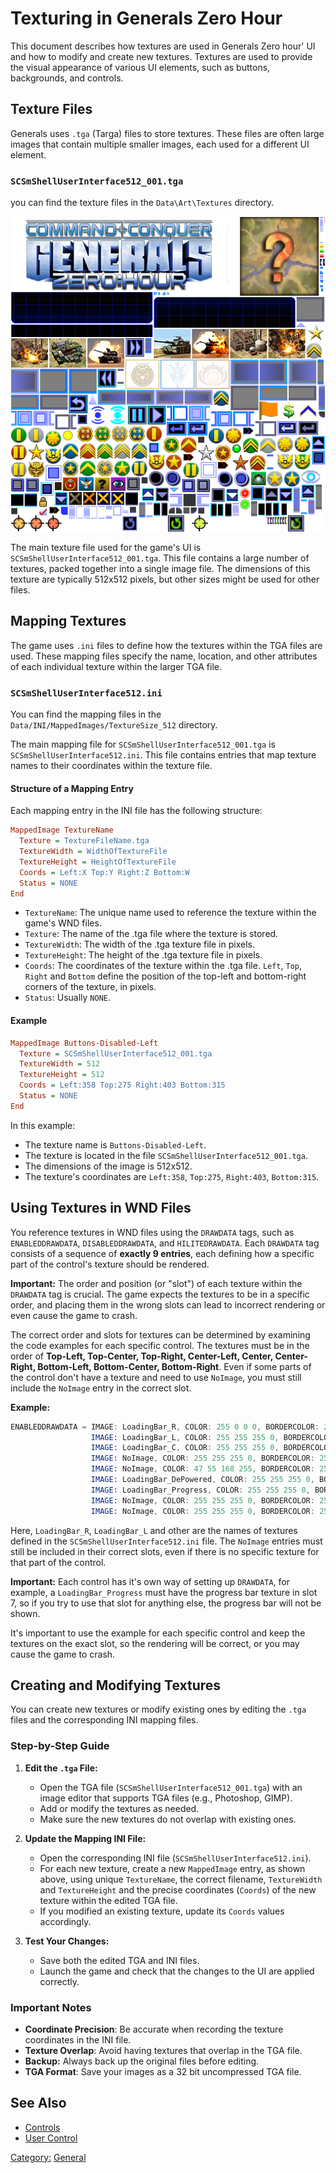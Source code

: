 # Texturing in Generals Zero Hour

This document describes how textures are used in Generals Zero hour' UI and how to modify and create new textures.
Textures are used to provide the visual appearance of various UI elements, such as buttons, backgrounds, and controls.

## Texture Files

Generals uses `.tga` (Targa) files to store textures. These files are often large images that contain multiple smaller
images, each used for a different UI element.

### `SCSmShellUserInterface512_001.tga`

you can find the texture files in the `Data\Art\Textures` directory.

![Description of the image](../wnd/SCSmShellUserInterface512_001.tga.png)

The main texture file used for the game's UI is `SCSmShellUserInterface512_001.tga`. This file contains a large number
of textures, packed together into a single image file. The dimensions of this texture are typically 512x512 pixels, but
other sizes might be used for other files.

## Mapping Textures

The game uses `.ini` files to define how the textures within the TGA files are used. These mapping files specify the
name, location, and other attributes of each individual texture within the larger TGA file.

### `SCSmShellUserInterface512.ini`

You can find the mapping files in the `Data/INI/MappedImages/TextureSize_512` directory.

The main mapping file for `SCSmShellUserInterface512_001.tga` is `SCSmShellUserInterface512.ini`. This file contains
entries that map texture names to their coordinates within the texture file.

#### Structure of a Mapping Entry

Each mapping entry in the INI file has the following structure:

```ini
MappedImage TextureName
  Texture = TextureFileName.tga
  TextureWidth = WidthOfTextureFile
  TextureHeight = HeightOfTextureFile
  Coords = Left:X Top:Y Right:Z Bottom:W
  Status = NONE
End
```

* `TextureName`:  The unique name used to reference the texture within the game's WND files.
* `Texture`: The name of the .tga file where the texture is stored.
* `TextureWidth`: The width of the .tga texture file in pixels.
* `TextureHeight`: The height of the .tga texture file in pixels.
* `Coords`: The coordinates of the texture within the .tga file.  `Left`, `Top`, `Right` and `Bottom` define the
  position of the top-left and bottom-right corners of the texture, in pixels.
* `Status`: Usually `NONE`.

#### Example

```ini
MappedImage Buttons-Disabled-Left
  Texture = SCSmShellUserInterface512_001.tga
  TextureWidth = 512
  TextureHeight = 512
  Coords = Left:358 Top:275 Right:403 Bottom:315
  Status = NONE
End
```

In this example:

* The texture name is `Buttons-Disabled-Left`.
* The texture is located in the file `SCSmShellUserInterface512_001.tga`.
* The dimensions of the image is 512x512.
* The texture's coordinates are `Left:358`, `Top:275`, `Right:403`, `Bottom:315`.

## Using Textures in WND Files

You reference textures in WND files using the `DRAWDATA` tags, such as `ENABLEDDRAWDATA`, `DISABLEDDRAWDATA`, and `HILITEDRAWDATA`. Each `DRAWDATA` tag consists of a sequence of **exactly 9 entries**, each defining how a specific part of the control's texture should be rendered.

**Important:** The order and position (or "slot") of each texture within the `DRAWDATA` tag is crucial. The game expects the textures to be in a specific order, and placing them in the wrong slots can lead to incorrect rendering or even cause the game to crash.

The correct order and slots for textures can be determined by examining the code examples for each specific control. The textures must be in the order of **Top-Left, Top-Center, Top-Right, Center-Left, Center, Center-Right, Bottom-Left, Bottom-Center, Bottom-Right**. Even if some parts of the control don't have a texture and need to use `NoImage`, you must still include the `NoImage` entry in the correct slot.

**Example:**

```nasm
ENABLEDDRAWDATA = IMAGE: LoadingBar_R, COLOR: 255 0 0 0, BORDERCOLOR: 255 128 128 0,
                  IMAGE: LoadingBar_L, COLOR: 255 255 255 0, BORDERCOLOR: 255 255 255 0,
                  IMAGE: LoadingBar_C, COLOR: 255 255 255 0, BORDERCOLOR: 255 255 255 0,
                  IMAGE: NoImage, COLOR: 255 255 255 0, BORDERCOLOR: 255 255 255 0,
                  IMAGE: NoImage, COLOR: 47 55 168 255, BORDERCOLOR: 254 254 254 255,
                  IMAGE: LoadingBar_DePowered, COLOR: 255 255 255 0, BORDERCOLOR: 255 255 255 0,
                  IMAGE: LoadingBar_Progress, COLOR: 255 255 255 0, BORDERCOLOR: 255 255 255 0,
                  IMAGE: NoImage, COLOR: 255 255 255 0, BORDERCOLOR: 255 255 255 0,
                  IMAGE: NoImage, COLOR: 255 255 255 0, BORDERCOLOR: 255 255 255 0;
```

Here, `LoadingBar_R`, `LoadingBar_L` and other are the names of textures defined in the
`SCSmShellUserInterface512.ini` file. The `NoImage` entries must still be included in their correct slots, even if there is no specific texture for that part of the control.

**Important:** Each control has it's own way of setting up `DRAWDATA`, for example,  a `LoadingBar_Progress` must have the progress bar texture in slot 7, so if you try to use that slot for anything else, the progress bar will not be shown.

It's important to use the example for each specific control and keep the textures on the exact slot, so the rendering will be correct, or you may cause the game to crash.
## Creating and Modifying Textures

You can create new textures or modify existing ones by editing the `.tga` files and the corresponding INI mapping files.

### Step-by-Step Guide

1. **Edit the `.tga` File:**
    * Open the TGA file (`SCSmShellUserInterface512_001.tga`) with an image editor that supports TGA files (e.g.,
      Photoshop, GIMP).
    * Add or modify the textures as needed.
    * Make sure the new textures do not overlap with existing ones.
2. **Update the Mapping INI File:**
    * Open the corresponding INI file (`SCSmShellUserInterface512.ini`).
    * For each new texture, create a new `MappedImage` entry, as shown above, using unique `TextureName`, the correct
      filename, `TextureWidth` and `TextureHeight` and the precise coordinates (`Coords`) of the new texture within the
      edited TGA file.
    * If you modified an existing texture, update its `Coords` values accordingly.

3. **Test Your Changes:**
    * Save both the edited TGA and INI files.
    * Launch the game and check that the changes to the UI are applied correctly.

### Important Notes

* **Coordinate Precision**: Be accurate when recording the texture coordinates in the INI file.
* **Texture Overlap**: Avoid having textures that overlap in the TGA file.
* **Backup:** Always back up the original files before editing.
* **TGA Format**: Save your images as a 32 bit uncompressed TGA file.

## See Also

* [Controls](../Controls.md)
* [User Control](../controls/user.md)

[Category:](../Categories.md) [General](../General.md)
